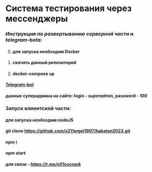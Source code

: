 # Система тестирования через мессенджеры
### **_Инструкция по развертыванию серверной части и telegram-bota:_**
0. #### для запуска необходим Docker
1. #### скачать данный репозиторий
2. #### docker-compose up
  #### [Telegram-bot](https://t.me/v01cecrack_bot)
#### данные суперадмина на сайте: login - *superadmin*, password - *100*

### Запуск клиентской части:
#### для запуска необходим nodeJS
#### git clone https://github.com/s211ergei1907/hakaton2023.git
#### npm i
#### npm start

##### для связи - https://t.me/v01cecrack
